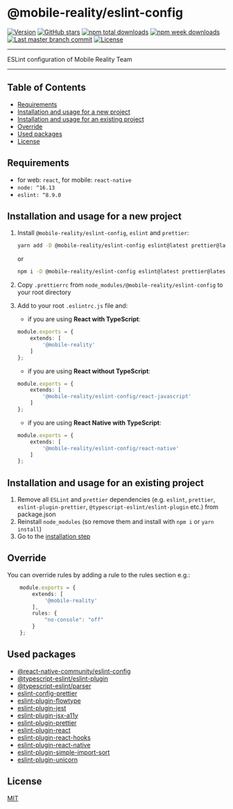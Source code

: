 # @mobile-reality/eslint-config
[![Version](https://img.shields.io/npm/v/@mobile-reality/eslint-config?style=for-the-badge)](https://www.npmjs.com/package/@mobile-reality/eslint-config)
[![GitHub stars](https://img.shields.io/github/stars/MobileReality/eslint-config?style=for-the-badge)](https://github.com/MobileReality/react-native-select-pro/stargazers)
[![npm total downloads](https://img.shields.io/npm/dt/@mobile-reality/eslint-config?style=for-the-badge)](https://www.npmjs.com/package/@mobile-reality/eslint-config)
[![npm week downloads](https://img.shields.io/npm/dw/@mobile-reality/eslint-config?style=for-the-badge)](https://www.npmjs.com/package/@mobile-reality/eslint-config)
[![Last master branch commit](https://img.shields.io/github/last-commit/MobileReality/eslint-config/master?style=for-the-badge)](https://github.com/MobileReality/eslint-config/commits/master)
[![License](https://img.shields.io/github/license/MobileReality/eslint-config?style=for-the-badge)](https://github.com/MobileReality/eslint-config/blob/master/LICENSE.md)

---

ESLint configuration of Mobile Reality Team

---

## Table of Contents
- [Requirements](#requirements)
- [Installation and usage for a new project](#installation-and-usage-for-a-new-project)
- [Installation and usage for an existing project](#installation-and-usage-for-an-existing-project)
- [Override](#override)
- [Used packages](#used-packages)
- [License](#license)

## Requirements
* for web: `react`, for mobile: `react-native`
* `node: ^16.13`
* `eslint: ^8.9.0`

## Installation and usage for a new project
1. Install `@mobile-reality/eslint-config`, `eslint` and `prettier`:
    ```sh
    yarn add -D @mobile-reality/eslint-config eslint@latest prettier@latest
    ```
    or
    ```sh
    npm i -D @mobile-reality/eslint-config eslint@latest prettier@latest
    ```

2. Copy `.prettierrc` from `node_modules/@mobile-reality/eslint-config` to your root directory
3. Add to your root `.eslintrc.js` file and:
   * if you are using **React with TypeScript**:
    ```typescript jsx
    module.exports = {
        extends: [
            '@mobile-reality'
        ]
    };
    ```
   * if you are using **React without TypeScript**:
    ```typescript jsx
    module.exports = {
        extends: [
            '@mobile-reality/eslint-config/react-javascript'
        ]
    };
    ```
    * if you are using **React Native with TypeScript**:
    ```typescript jsx
    module.exports = {
        extends: [
            '@mobile-reality/eslint-config/react-native'
        ]
    };
    ```
   
## Installation and usage for an existing project
1. Remove all `ESLint` and `prettier` dependencies (e.g. `eslint`, `prettier`, `eslint-plugin-prettier`, `@typescript-eslint/eslint-plugin` etc.) from package.json
2. Reinstall `node_modules` (so remove them and install with `npm i` or `yarn install`)
3. Go to the [installation step](#installation-and-usage-for-a-new-project)

## Override
You can override rules by adding a rule to the rules section e.g.:
```typescript jsx
    module.exports = {
        extends: [
            '@mobile-reality'
        ],
        rules: {
            "no-console": "off"
        }
    };
```

## Used packages
* [@react-native-community/eslint-config](https://github.com/facebook/react-native/tree/HEAD/packages/eslint-config-react-native-community)
* [@typescript-eslint/eslint-plugin](https://github.com/typescript-eslint/typescript-eslint/tree/main/packages/eslint-plugin)
* [@typescript-eslint/parser](https://github.com/typescript-eslint/typescript-eslint/tree/main/packages/parser)
* [eslint-config-prettier](https://github.com/prettier/eslint-config-prettier)
* [eslint-plugin-flowtype](https://github.com/gajus/eslint-plugin-flowtype)
* [eslint-plugin-jest](https://github.com/jest-community/eslint-plugin-jest)
* [eslint-plugin-jsx-a11y](https://github.com/jsx-eslint/eslint-plugin-jsx-a11y)
* [eslint-plugin-prettier](https://github.com/prettier/eslint-plugin-prettier)
* [eslint-plugin-react](https://github.com/yannickcr/eslint-plugin-react)
* [eslint-plugin-react-hooks](https://github.com/facebook/react/tree/main/packages/eslint-plugin-react-hooks)
* [eslint-plugin-react-native](https://github.com/intellicode/eslint-plugin-react-native)
* [eslint-plugin-simple-import-sort](https://github.com/lydell/eslint-plugin-simple-import-sort)
* [eslint-plugin-unicorn](https://github.com/sindresorhus/eslint-plugin-unicorn)

## License

[MIT](LICENSE.md)

